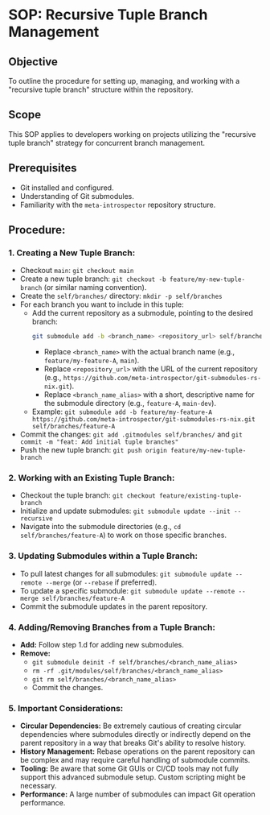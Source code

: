 # SOP: Recursive Tuple Branch Management

## Objective
To outline the procedure for setting up, managing, and working with a "recursive tuple branch" structure within the repository.

## Scope
This SOP applies to developers working on projects utilizing the "recursive tuple branch" strategy for concurrent branch management.

## Prerequisites
*   Git installed and configured.
*   Understanding of Git submodules.
*   Familiarity with the `meta-introspector` repository structure.

## Procedure:

### 1. Creating a New Tuple Branch:
*   Checkout `main`: `git checkout main`
*   Create a new tuple branch: `git checkout -b feature/my-new-tuple-branch` (or similar naming convention).
*   Create the `self/branches/` directory: `mkdir -p self/branches`
*   For each branch you want to include in this tuple:
    *   Add the current repository as a submodule, pointing to the desired branch:
        ```bash
        git submodule add -b <branch_name> <repository_url> self/branches/<branch_name_alias>
        ```
        *   Replace `<branch_name>` with the actual branch name (e.g., `feature/my-feature-A`, `main`).
        *   Replace `<repository_url>` with the URL of the current repository (e.g., `https://github.com/meta-introspector/git-submodules-rs-nix.git`).
        *   Replace `<branch_name_alias>` with a short, descriptive name for the submodule directory (e.g., `feature-A`, `main-dev`).
    *   Example: `git submodule add -b feature/my-feature-A https://github.com/meta-introspector/git-submodules-rs-nix.git self/branches/feature-A`
*   Commit the changes: `git add .gitmodules self/branches/` and `git commit -m "feat: Add initial tuple branches"`
*   Push the new tuple branch: `git push origin feature/my-new-tuple-branch`

### 2. Working with an Existing Tuple Branch:
*   Checkout the tuple branch: `git checkout feature/existing-tuple-branch`
*   Initialize and update submodules: `git submodule update --init --recursive`
*   Navigate into the submodule directories (e.g., `cd self/branches/feature-A`) to work on those specific branches.

### 3. Updating Submodules within a Tuple Branch:
*   To pull latest changes for all submodules: `git submodule update --remote --merge` (or `--rebase` if preferred).
*   To update a specific submodule: `git submodule update --remote --merge self/branches/feature-A`
*   Commit the submodule updates in the parent repository.

### 4. Adding/Removing Branches from a Tuple Branch:
*   **Add:** Follow step 1.d for adding new submodules.
*   **Remove:**
    *   `git submodule deinit -f self/branches/<branch_name_alias>`
    *   `rm -rf .git/modules/self/branches/<branch_name_alias>`
    *   `git rm self/branches/<branch_name_alias>`
    *   Commit the changes.

### 5. Important Considerations:
*   **Circular Dependencies:** Be extremely cautious of creating circular dependencies where submodules directly or indirectly depend on the parent repository in a way that breaks Git's ability to resolve history.
*   **History Management:** Rebase operations on the parent repository can be complex and may require careful handling of submodule commits.
*   **Tooling:** Be aware that some Git GUIs or CI/CD tools may not fully support this advanced submodule setup. Custom scripting might be necessary.
*   **Performance:** A large number of submodules can impact Git operation performance.
